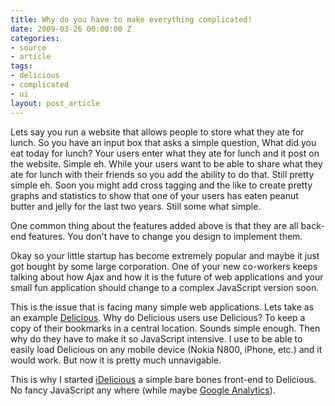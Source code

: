 ```yaml
---
title: Why do you have to make everything complicated!
date: 2009-03-26 00:00:00 Z
categories:
- source
- article
tags:
- delicious
- complicated
- ui
layout: post_article
---
```


Lets say you run a website that allows people to store what they ate for lunch. So you have an input box that asks a simple question, What did you eat today for lunch? Your users enter what they ate for lunch and it post on the website. Simple eh. While your users want to be able to share what they ate for lunch with their friends so you add the ability to do that. Still pretty simple eh. Soon you might add cross tagging and the like to create pretty graphs and statistics to show that one of your users has eaten peanut butter and jelly for the last two years. Still some what simple.

One common thing about the features added above is that they are all back-end features. You don't have to change you design to implement them.

Okay so your little startup has become extremely popular and maybe it just got bought by some large corporation. One of your new co-workers keeps talking about how Ajax and how it is the future of web applications and your small fun application should change to a complex JavaScript version soon.

This is the issue that is facing many simple web applications. Lets take as an example [Delicious](http://delicious.com/). Why do Delicious users use Delicious? To keep a copy of their bookmarks in a central location. Sounds simple enough. Then why do they have to make it so JavaScript intensive. I use to be able to easily load Delicious on any mobile device (Nokia N800, iPhone, etc.) and it would work. But now it is pretty much unnavigable.

This is why I started [iDelicious](http://i-del-icio-us.appspot.com) a simple bare bones front-end to Delicious. No fancy JavaScript any where (while maybe [Google Analytics](http://google.com/analytics)).
